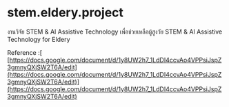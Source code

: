 # stem.eldery.project
งานวิจัย STEM & AI Assistive Technology เพื่อช่วยเหลือผู้สูงวัย
STEM & AI Assistive Technology for Eldery

Reference :[ [https://docs.google.com/document/d/1y8UW2h7_1LdDI4ccvAo4VPPsiJspZ3gmnyQXjSW2T6A/edit](https://docs.google.com/document/d/1y8UW2h7_1LdDI4ccvAo4VPPsiJspZ3gmnyQXjSW2T6A/edit)](https://docs.google.com/document/d/1y8UW2h7_1LdDI4ccvAo4VPPsiJspZ3gmnyQXjSW2T6A/edit)
